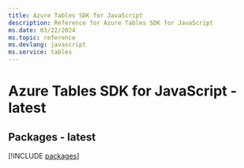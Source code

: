 ```yaml
---
title: Azure Tables SDK for JavaScript
description: Reference for Azure Tables SDK for JavaScript
ms.date: 03/22/2024
ms.topic: reference
ms.devlang: javascript
ms.service: tables
---
```

# Azure Tables SDK for JavaScript - latest
## Packages - latest
[!INCLUDE [packages](tables-index.md)]